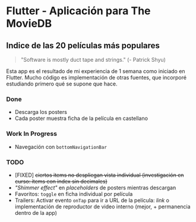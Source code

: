 # Flutter - Aplicación para The MovieDB
## Indice de las 20 películas más populares 

>"Software is mostly duct tape and strings."
>                          (- Patrick Shyu)

Esta app es el resultado de mi experiencia de 1 semana como iniciado en Flutter.
Mucho código es implementación de otras fuentes, que incorporé estudiando primero qué se supone que hace.

### Done
- Descarga los posters
- Cada poster muestra ficha de la película en castellano

### Work In Progress
- Navegación con `bottomNavigationBar`

### TODO
- [FIXED] ~~ciertos items no despliegan vista individual (investigación en curso: items con index sin decimales)~~
- _"Shimmer effect"_ en _placeholders_ de posters mientras descargan
- Favoritos: `toggle` en ficha individual por película
- Trailers: Activar evento `onTap` para ir a URL de la película: _link_ o implementación de reproductor de video interno (mejor, + permanencia dentro de la app)
